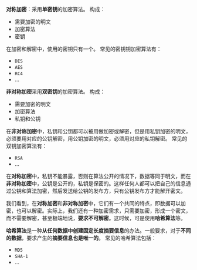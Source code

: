 **对称加密**：采用**单密钥**的加密算法。
构成：
* 需要加密的明文
* 加密算法
* 密钥

在加密和解密中，使用的密钥只有一个。
常见的密钥钥加密算法有：
* `DES`
* `AES`
* `RC4`
* ...

**非对称加密**采用**双密钥**的加密算法。
构成：
* 需要加密的明文
* 加密算法
* 私钥和公钥

在**非对称加密**中，私钥和公钥都可以被用做加密或解密，但是用私钥加密的明文，必须要用对应的公钥解密，用公钥加密的明文，必须用对应的私钥解密。
常见的双钥加密算法有：
* `RSA`
* ...

在**对称加密**中，私钥不能暴露，否则在算法公开的情况下，数据等同于明文，而在**非对称加密**中，公钥是公开的，私钥是保密的。这样任何人都可以把自己的信息通过公钥和算法加密，然后发送给公钥的发布方，只有公钥发布方才能解开密文。

我们看到，在**对称加密**和**非对称加密**中，它们有一个共同的特点，即数据可以加密，也可以解密。实际上，我们还有一种加密需求，只需要加密，形成一个密文，而不需要解密，甚至极端地说，**要求不可解密**。这时候，可是使用**哈希算法**等。

**哈希算法**是一种**从任何数据中创建固定长度摘要信息**的办法。一般要求，对于**不同的数据**，要求产生的**摘要信息也是唯一的**。
常见的哈希算法包括：
* `MD5`
* `SHA-1`
* ...